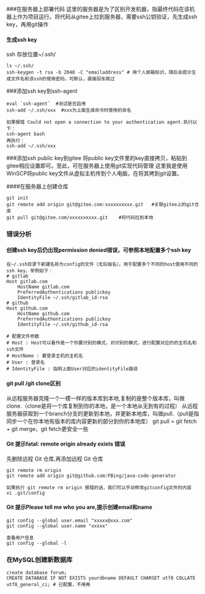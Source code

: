 ###在服务器上部署代码
这里的服务器是为了区别开发机器，指最终代码在该机器上作为项目运行。将代码从gitee上拉到服务器，需要ssh公钥验证，先生成ssh key，再用git操作

#### 生成ssh key
ssh 存放位置~/.ssh/
```
ls ~/.ssh/
ssh-keygen -t rsa -b 2048 -C "emailaddress" # 用个人邮箱标识，随后会提示生成文件名和该ssh的使用密码，可默认，直接回车跳过
```

###添加ssh key到ssh-agent
```
eval `ssh-agent`  #测试是否启用
ssh-add ~/.ssh/xxx  #xxx为上面生成命令时使用的命名

如果报错 Could not open a connection to your authentication agent.执行以下：
ssh-agent bash   
再执行：
ssh-add ~/.ssh/xxx
```

###添加ssh public key到gitee
将public key文件里的key直接拷贝，粘贴到gitee相应设置即可。至此，可在服务器上使用git实现代码管理
这里我是使用WinSCP将public key文件从虚拟主机传到个人电脑，在将其拷到git设置。


####在服务器上创建仓库
```
git init
git remote add origin git@gitee.com:xxxxxxxxxx.git   #关联gitee上的git仓库
git pull git@gitee.com/xxxxxxxxxx.git    #将代码拉到本地
```


### 错误分析

#### 创建ssh key后仍出现permission denied错误，可参照本地配置多个ssh key
```
在~/.ssh目录下新建名称为config的文件（无后缀名）。用于配置多个不同的host使用不同的ssh key，举例如下：
# gitlab
Host gitlab.com
    HostName gitlab.com
    PreferredAuthentications publickey
    IdentityFile ~/.ssh/gitlab_id-rsa
# github
Host github.com
    HostName github.com
    PreferredAuthentications publickey
    IdentityFile ~/.ssh/github_id-rsa
  ​
# 配置文件参数
# Host : Host可以看作是一个你要识别的模式，对识别的模式，进行配置对应的的主机名和ssh文件
# HostName : 要登录主机的主机名
# User : 登录名
# IdentityFile : 指明上面User对应的identityFile路径

```

#### git pull /git clone区别
从远程服务器克隆一个一模一样的版本库到本地,复制的是整个版本库，叫做clone.（clone是将一个库复制到你的本地，是一个本地从无到有的过程）
从远程服务器获取到一个branch分支的更新到本地，并更新本地库，叫做pull.（pull是指同步一个在你本地有版本的库内容更新的部分到你的本地库）
git pull = git fetch + git merge，git fetch更安全一些


#### Git 提示fatal: remote origin already exists 错误
先删除远程 Git 仓库,再添加远程 Git 仓库
```
git remote rm origin
git remote add origin git@github.com:FBing/java-code-generator

如果执行 git remote rm origin 报错的话，我们可以手动修改gitconfig文件的内容
vi .git/config
```

#### Git 提示Please tell me who you are,提示创建email和name
```
git config --global user.email "xxxxx@xxx.com"
git config --global user.name "xxxxx"

查看用户信息
git config --global -l
```

### 在MySQL创建新数据库
```
create database forum;
CREATE DATABASE IF NOT EXISTS yourdbname DEFAULT CHARSET utf8 COLLATE utf8_general_ci; # 已配置，不用再
```

